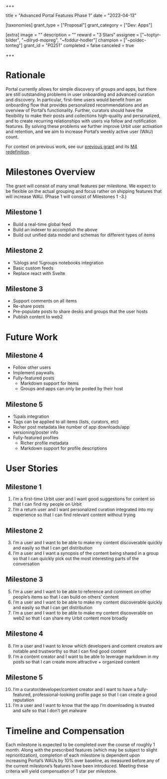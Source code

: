 +++

title = "Advanced Portal Features Phase 1"
date = "2023-04-13"

[taxonomies]
grant_type = ["Proposal"]
grant_category = ["Dev: Apps"]

[extra]
image = ""
description = ""
reward = "3 Stars"
assignee = ["~toptyr-bilder", "~dilryd-mopreg", "~foddur-hodler"]
champion = ["~poldec-tonteg"]
grant_id = "P0251"
completed = false
canceled = true

+++

# Rationale

Portal currently allows for simple discovery of groups and apps, but there are still outstanding problems in user onboarding and advanced curation and discovery. In particular, first-time users would benefit from an onboarding flow that provides personalized recommendations and an overview of Portal’s functionality. Further, curators should have the flexibility to make their posts and collections high-quality and personalized, and to create recurring relationships with users via follow and notification features. By solving these problems we further improve Urbit user activation and retention, and we aim to increase Portal’s weekly active user (WAU) count.

For context on previous work, see our [previous grant](https://urbit.org/grants/app-store) and its [M4 redefinition](https://docs.google.com/document/d/10tZgF8ZA9KQbRYD7MDZ7v-iuIeO2nPNppj9CMRBVg7g/edit#).

# Milestones Overview

The grant will consist of many small features per milestone. We expect to be flexible on the actual grouping and focus rather on shipping features that will increase WAU. (Phase 1 will consist of Milestones 1 -3.)

## Milestone 1
 - Build a real-time global feed
 - Build an indexer to accomplish the above
 - Build out unified data model and schemas for different types of items
## Milestone 2
 - %blogs and %groups notebooks integration
 - Basic custom feeds
 - Replace react with Svelte
## Milestone 3
 - Support comments on all items
 - Re-share posts
 - Pre-populate posts to share desks and groups that the user hosts
 - Publish content to web2

# Future Work 
## Milestone 4
 - Follow other users
 - Implement paywalls
 - Fully-featured posts
    - Markdown support for items
    - Groups and apps can only be posted by their host
## Milestone 5
 - %pals integration
 - Tags can be applied to all items (lists, curators, etc)
 - Richer post metadata like number of app downloads/app versioning/poster info
 - Fully-featured profiles
    - Richer profile metadata
    - Markdown support for profile descriptions

# User Stories
## Milestone 1
1. I’m a first-time Urbit user and I want good suggestions for content so that I can find my people on Urbit
2. I’m a return user and I want personalized curation integrated into my experience so that I can find relevant content without trying
## Milestone 2
3. I’m a user and I want to be able to make my content discoverable quickly and easily so that I can get distribution 
4. I’m a user and I want a synopsis of the content being shared in a group so that I can quickly pick out the most interesting parts of the conversation
## Milestone 3
5. I’m a user and I want to be able to reference and comment on other people’s items so that I can build on others’ content
6. I’m a user and I want to be able to make my content discoverable quickly and easily so that I can get distribution 
7. I’m a user and I want to be able to make my content discoverable on web2 so that I can share my Urbit content more broadly
## Milestone 4
8. I’m a user and I want to know which developers and content creators are notable and trustworthy so that I can find good content
9. I’m a content creator and I want to be able to leverage markdown in my posts so that I can create more attractive + organized content
## Milestone 5
10. I’m a curator/developer/content creator and I want to have a fully-featured, professional-looking profile page so that I can create a good reputation
11. I’m a user and I want to know that the app I’m downloading is trusted and safe so that I don’t get malware

# Timeline and Compensation
Each milestone is expected to be completed over the course of roughly 1 month. Along with the prescribed features (which may be subject to slight reprioritization), completion of each milestone is dependent upon increasing Portal’s WAUs by 10% over baseline, as measured before any of the current milestone’s features have been introduced. Meeting these criteria will yield compensation of 1 star per milestone.


